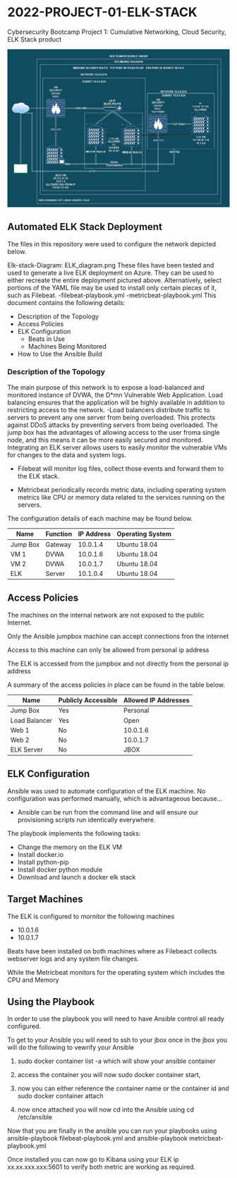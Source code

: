 # 2022-PROJECT-01-ELK-STACK
Cybersecurity Bootcamp Project 1: Cumulative Networking, Cloud Security, ELK Stack product

![alt text](https://github.com/maraghj/2022-PROJECT-01-ELK/blob/main/diagrams/ELK_DIAGRAM.JPG)

## Automated ELK Stack Deployment

The files in this repository were used to configure the network depicted below.

Elk-stack-Diagram: ELK_diagram.png
These files have been tested and used to generate a live ELK deployment on Azure. They can be used to either recreate the entire deployment pictured above. Alternatively, select portions of the YAML file may be used to install only certain pieces of it, such as Filebeat.
  -filebeat-playbook.yml
  -metricbeat-playbook.yml
This document contains the following details:
- Description of the Topology
- Access Policies
- ELK Configuration
  - Beats in Use
  - Machines Being Monitored
- How to Use the Ansible Build

### Description of the Topology
The main purpose of this network is to expose a load-balanced and monitored instance of DVWA, the D*mn Vulnerable Web Application.
Load balancing ensures that the application will be highly available in addition to restricting access to the network.
-Load balancers distribute traffic to servers to prevent any one server from being overloaded. This protects against DDoS attacks by preventing servers from being overloaded. The jump box has the advantages of allowing access to the user froma single node, and this means it can be more easily secured and monitored. 
Integrating an ELK server allows users to easily monitor the vulnerable VMs for changes to the data and system logs.

- Filebeat will monitor log files, collect those events and forward them to the ELK stack. 

- Metricbeat periodically records metric data, including operating system metrics like CPU or memory data related to the services running on the servers. 

The configuration details of each machine may be found below.

|Name		|Function	|IP Address	|Operating System |
|---------------|---------------|---------------|-----------------|
|Jump Box	|Gateway	|10.0.1.4	|Ubuntu 18.04     |
|VM 1		|DVWA		|10.0.1.6	|Ubuntu 18.04     |
|VM 2		|DVWA		|10.0.1.7	|Ubuntu 18.04     |
|ELK		|Server		|10.1.0.4	|Ubuntu 18.04     |

## Access Policies

The machines on the internal network are not exposed to the public Internet.

Only the Ansible jumpbox machine can accept connections fron the internet

Access to this machine can only be allowed from personal ip address

The ELK is accessed from the jumpbox and not directly from the personal ip address

A summary of the access policies in place can be found in the table below.

|Name		|Publicly Accessible		|Allowed IP Addresses|
|---------------|-------------------------------|--------------------|
|Jump Box	|Yes				|Personal            |
|Load Balancer	|Yes				|Open                |
|Web 1		|No				|10.0.1.6            |
|Web 2		|No				|10.0.1.7            |
|ELK Server	|No				|JBOX                |

## ELK Configuration

Ansible was used to automate configuration of the ELK machine. No configuration was performed manually, which is advantageous because...
- Ansible can be run from the command line and will ensure our provisioning scripts run identically everywhere.

The playbook implements the following tasks:
* Change the memory on the ELK VM
* Install docker.io
* Install python-pip
* Install docker python module
* Download and launch a docker elk stack

## Target Machines

The ELK is configured to mornitor the following machines

- 10.0.1.6
- 10.0.1.7

Beats have been installed on both machines where as Filebeact collects webserver logs and any system file changes.

While the Metricbeat monitors for the operating system which includes the CPU and Memory 

## Using the Playbook

In order to use the playbook you will need to have Ansible control all ready configured.

To get to your Ansible you will need to ssh to your jbox once in the jbox you will do the following to vewrify your Ansible

1. sudo docker container list -a which will show your ansible container

2. access the container you will now sudo docker container start, 

3. now you can either reference the container name or the container id and sudo docker container attach 

4. now once attached you will now cd into the Ansible using cd /etc/ansible

Now that you are finally in the ansible you can run your playbooks using ansible-playbook filebeat-playbook.yml and ansible-playbook metricbeat-playbook.yml

Once installed you can now go to Kibana using your ELK ip xx.xx.xxx.xxx:5601 to verify both metric are working as required.
